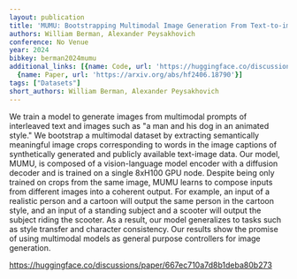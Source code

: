 ```yaml
---
layout: publication
title: 'MUMU: Bootstrapping Multimodal Image Generation From Text-to-image Data'
authors: William Berman, Alexander Peysakhovich
conference: No Venue
year: 2024
bibkey: berman2024mumu
additional_links: [{name: Code, url: 'https://huggingface.co/discussions/paper/667ec710a7d8b1deba80b273'},
  {name: Paper, url: 'https://arxiv.org/abs/hf2406.18790'}]
tags: ["Datasets"]
short_authors: William Berman, Alexander Peysakhovich
---
```

We train a model to generate images from multimodal prompts of interleaved text and images such as "a <picture of a man> man and his <picture of a dog> dog in an <picture of a cartoon> animated style." We bootstrap a multimodal dataset by extracting semantically meaningful image crops corresponding to words in the image captions of synthetically generated and publicly available text-image data. Our model, MUMU, is composed of a vision-language model encoder with a diffusion decoder and is trained on a single 8xH100 GPU node. Despite being only trained on crops from the same image, MUMU learns to compose inputs from different images into a coherent output. For example, an input of a realistic person and a cartoon will output the same person in the cartoon style, and an input of a standing subject and a scooter will output the subject riding the scooter. As a result, our model generalizes to tasks such as style transfer and character consistency. Our results show the promise of using multimodal models as general purpose controllers for image generation.

https://huggingface.co/discussions/paper/667ec710a7d8b1deba80b273